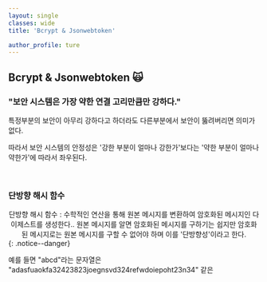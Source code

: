 ```yaml
---
layout: single
classes: wide
title: 'Bcrypt & Jsonwebtoken'

author_profile: ture
---
```


## Bcrypt & Jsonwebtoken 🙀

### "보안 시스템은 가장 약한 연결 고리만큼만 강하다."

특정부분의 보안이 아무리 강하다고 하더라도 다른부분에서 보안이 뚫려버리면 의미가 없다.

따라서 보안 시스템의 안정성은 '강한 부분이 얼마나 강한가'보다는 '약한 부분이 얼마나 약한가'에 따라서 좌우된다.

<br>

### 단방향 해시 함수

<center>단방향 해시 함수 : 수학적인 연산을 통해 원본 메시지를 변환하여 암호화된 메시지인 다이제스트를 생성한다.. 원본 메시지를 알면 암호화된 메시지를 구하기는 쉽지만 암호화된 메시지로는 원본 메시지를 구할 수 없어야 하며 이를 '단방향성'이라고 한다.</center>
{: .notice--danger}

예를 들면 "abcd"라는 문자열은 "adasfuaokfa32423823joegnsvd324refwdoiepoht23n34" 같은
